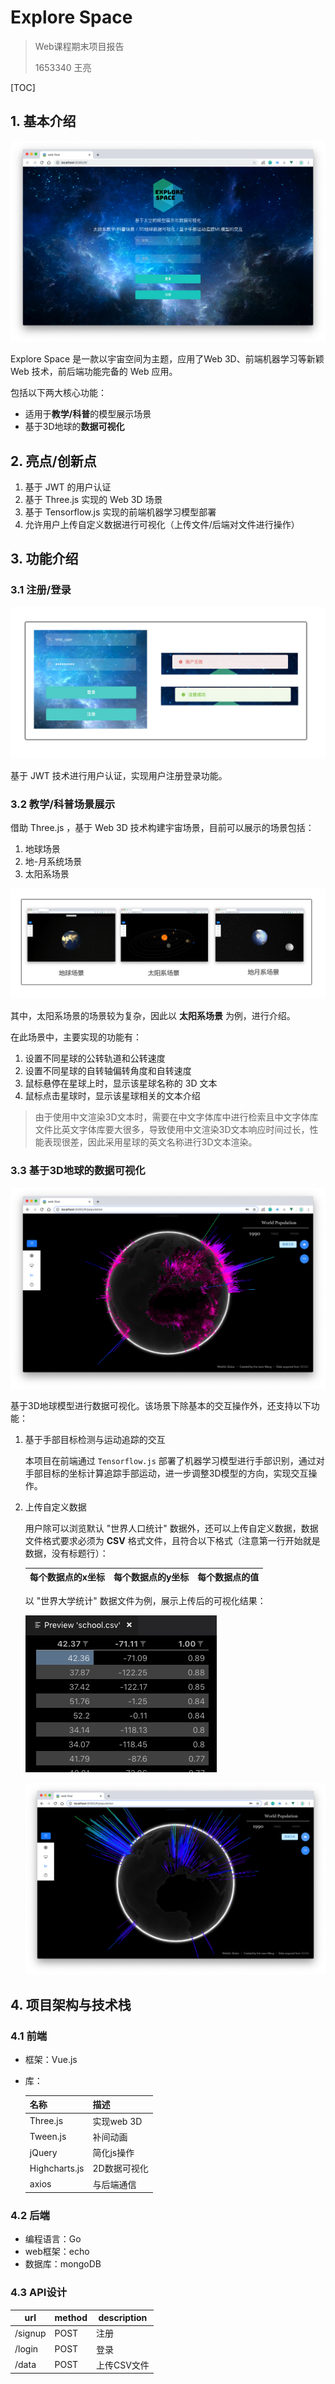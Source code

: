 # Explore Space

> Web课程期末项目报告
>
> 1653340 王亮

[TOC]

## 1. 基本介绍

![image-20190617101624852](Web课程期末项目报告/image-20190617101624852.png)

Explore Space 是一款以宇宙空间为主题，应用了Web 3D、前端机器学习等新颖 Web 技术，前后端功能完备的 Web 应用。

包括以下两大核心功能：

- 适用于**教学/科普**的模型展示场景
- 基于3D地球的**数据可视化**

## 2. 亮点/创新点

1. 基于 JWT 的用户认证
2. 基于 Three.js 实现的 Web 3D 场景
3. 基于 Tensorflow.js 实现的前端机器学习模型部署
4. 允许用户上传自定义数据进行可视化（上传文件/后端对文件进行操作）

## 3. 功能介绍

### 3.1 注册/登录

![](Web课程期末项目报告/login.jpg)

基于 JWT 技术进行用户认证，实现用户注册登录功能。

### 3.2 教学/科普场景展示

借助 Three.js ，基于 Web 3D 技术构建宇宙场景，目前可以展示的场景包括：

1. 地球场景
2. 地-月系统场景
3. 太阳系场景

![](Web课程期末项目报告/scene.jpg)

其中，太阳系场景的场景较为复杂，因此以 **太阳系场景** 为例，进行介绍。

在此场景中，主要实现的功能有：

1. 设置不同星球的公转轨道和公转速度
2. 设置不同星球的自转轴偏转角度和自转速度
3. 鼠标悬停在星球上时，显示该星球名称的 3D 文本
4. 鼠标点击星球时，显示该星球相关的文本介绍

> 由于使用中文渲染3D文本时，需要在中文字体库中进行检索且中文字体库文件比英文字体库要大很多，导致使用中文渲染3D文本响应时间过长，性能表现很差，因此采用星球的英文名称进行3D文本渲染。

### 3.3 基于3D地球的数据可视化

![image-20190617105541236](Web课程期末项目报告/image-20190617105541236.png)

基于3D地球模型进行数据可视化。该场景下除基本的交互操作外，还支持以下功能：

1. 基于手部目标检测与运动追踪的交互

    本项目在前端通过 `Tensorflow.js` 部署了机器学习模型进行手部识别，通过对手部目标的坐标计算追踪手部运动，进一步调整3D模型的方向，实现交互操作。

2. 上传自定义数据

    用户除可以浏览默认 "世界人口统计" 数据外，还可以上传自定义数据，数据文件格式要求必须为 **CSV** 格式文件，且符合以下格式（注意第一行开始就是数据，没有标题行）：

    | 每个数据点的x坐标 | 每个数据点的y坐标 | 每个数据点的值 |
    | ----------------- | ----------------- | -------------- |

    以 "世界大学统计" 数据文件为例，展示上传后的可视化结果：

    ![image-20190617111133746](Web课程期末项目报告/image-20190617111133746.png)

    ![image-20190617110914336](Web课程期末项目报告/image-20190617110914336.png)

## 4. 项目架构与技术栈

### 4.1 前端

- 框架：Vue.js

- 库：

    | 名称          | 描述         |
    | ------------- | ------------ |
    | Three.js      | 实现web 3D   |
    | Tween.js      | 补间动画     |
    | jQuery        | 简化js操作   |
    | Highcharts.js | 2D数据可视化 |
    | axios         | 与后端通信   |

### 4.2 后端

- 编程语言：Go
- web框架：echo
- 数据库：mongoDB

### 4.3 API设计	

| url     | method | description |
| ------- | ------ | ----------- |
| /signup | POST   | 注册        |
| /login  | POST   | 登录        |
| /data   | POST   | 上传CSV文件 |

